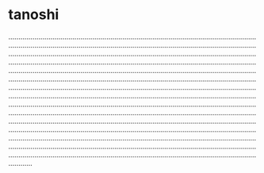 # tanoshi

................................................................................................................................................................................................................................................................................................................................................................................................................................................................................................................................................................................................................................................................................................................................................................................................................................................................................................................................................................................................................................................................................................................................................................................................................................................................................................................................................................................................................................................................................................................................................................................................................................................................................................................................................................................................................................................................................................................................................